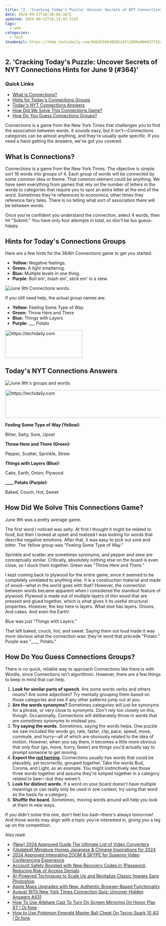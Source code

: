 ```yaml
---
title: "2. 'Cracking Today's Puzzle: Uncover Secrets of NYT Connections Hints for June 9 (#364)'"
date: 2024-09-17T18:30:04.367Z
updated: 2024-09-22T16:13:43.514Z
tags:
  - web
categories:
  - tech
thumbnail: https://thmb.techidaily.com/84b555054820124f11889e906637732ab71a15523e1f3cc982eace446c58606e.jpg
---
```


## 2. 'Cracking Today's Puzzle: Uncover Secrets of NYT Connections Hints for June 9 (#364)'

### Quick Links

* [What Is Connections?](https://hardware-updates.techidaily.com/download-and-install-intel-rst-drivers-supported-windows-os-guide-8-to-11-updates-included/)
* [Hints for Today's Connections Groups](https://fox-blue.techidaily.com/2024-approved-full-guide-to-download-windows-movie-maker-60/)
* [Today's NYT Connections Answers](https://win-able.techidaily.com/resolved-how-to-successfully-start-age-of-empires-ii-on-windows-11/)
* [How Did We Solve This Connections Game?](https://visual-screen-recording.techidaily.com/2024-approved-clash-of-kings-royal-games-top-10-titles/)
* [How Do You Guess Connections Groups?](https://facebook-video-share.techidaily.com/new-tech-savvy-simplified-your-guide-to-making-10-easy-youtube-videos/)

 Connections is a game from the New York Times that challenges you to find the association between words. It sounds easy, but it isn't—Connections categories can be almost anything, and they're usually quite specific. If you need a hand getting the answers, we've got you covered.

##  What Is Connections?

 Connections is a game from the New York Times. The objective is simple: sort 16 words into groups of 4\. Each group of words will be connected by some common idea or theme. That common element could be anything. We have seen everything from games that rely on the number of letters in the words to categories that require you to spot an extra letter at the end of the word. Sometimes they're references to economics, other times they reference fairy tales. There is no telling what sort of association there will be between words.

 Once you're confident you understand the connection, select 4 words, then hit "Submit." You have only four attempts in total, so don't be too guess-happy.

##  Hints for Today's Connections Groups

 Here are a few hints for the 364th Connections game to get you started:

* **Yellow:** Negative feelings.
* **Green:** A light smattering.
* **Blue:** Multiple levels in one thing.
* **Purple:** Boil em', mash em', stick em' in a stew.

![June 9th Connections words.](https://static1.howtogeekimages.com/wordpress/wp-content/uploads/2024/06/june-9th-connections.png) 

 If you still need help, the actual group names are:

* **Yellow:** Feeling Some Type of Way
* **Green:** Throw Here and There
* **Blue:** Things with Layers
* **Purple:** \_\_\_ Potato

<!-- affiliate ads begin -->
<a href="https://bluettius.sjv.io/c/5597632/2139116/17108" target="_top" id="2139116">
  <img src="//a.impactradius-go.com/display-ad/17108-2139116" border="0" alt="https://techidaily.com" width="250" height="90"/>
</a>
<img height="0" width="0" src="https://bluettius.sjv.io/i/5597632/2139116/17108" style="position:absolute;visibility:hidden;" border="0" />
<!-- affiliate ads end -->

##  Today's NYT Connections Answers

![June 9th's groups and words.](https://static1.howtogeekimages.com/wordpress/wp-content/uploads/2024/06/june-9th-connections-filled.png) 

<!-- affiliate ads begin -->
<a href="https://ephamedtechinc.pxf.io/c/5597632/2123512/26400" target="_top" id="2123512">
  <img src="//a.impactradius-go.com/display-ad/26400-2123512" border="0" alt="https://techidaily.com" width="728" height="90"/>
</a>
<img height="0" width="0" src="https://ephamedtechinc.pxf.io/i/5597632/2123512/26400" style="position:absolute;visibility:hidden;" border="0" />
<!-- affiliate ads end -->

**Feeling Some Type of Way (Yellow):** 

 Bitter, Salty, Sore, Upset

**Throw Here and There (Green):** 

 Pepper, Scatter, Sprinkle, Strew

**Things with Layers (Blue):** 

 Cake, Earth, Onion, Plywood

**\_\_\_\_ Potato (Purple):** 

 Baked, Couch, Hot, Sweet

##  How Did We Solve This Connections Game?

 June 9th was a pretty average game.

 The first word I noticed was salty. At first I thought it might be related to food, but then I looked at upset and realized I was looking for words that describe negative emotions. After that, it was easy to pick out sore and bitter. The Yellow group was "Feeling Some Type of Way."

 Sprinkle and scatter are sometimes synonyms, and pepper and stew are conceptually similar. Critically, absolutely nothing else on the board is even close, so I stuck them together. Green was "Throw Here and There."

 I kept coming back to plywood for the entire game, since it seemed to be completely unrelated to anything else. It is a construction material and made of wood—what in the world goes with that? However, the connection between words became apparent when I considered the standout feature of plywood. Plywood is made out of multiple layers of thin wood that are pressed and glued together, which is what gives it its useful structural properties. However, the key here is layers. What else has layers. Onions. And cakes. And even the Earth!

 Blue was just "Things with Layers."

 That left baked, couch, hot, and sweet. Saying them out loud made it way more obvious what the connection was: they're word that precede "Potato." Purple was "\_\_\_\_ Potato."

##  How Do You Guess Connections Groups?

 There is no quick, reliable way to approach Connections like there is with Wordle, since Connections isn't algorithmic. However, there are a few things to keep in mind that can help.

1. **Look for similar parts of speech**. Are some words verbs and others nouns? Are some adjectives? Try mentally grouping them based on those categories and see if any other patterns jump out at you.
2. **Are the words synonyms?** Sometimes categories will just be synonyms for a phrase, or very close to synonyms. Don't rely too closely on this, though. Occasionally, Connections will deliberately throw in words that are _sometimes_ synonyms to mislead you.
3. **Try saying the words.** Sometimes, saying the words helps. One puzzle we saw included the words go, rate, faster, clip, pace, speed, move, commute, and hurry—all of which are obviously related to the idea of motion. However, when you say them, it becomes a little more obvious that only four (go, move, hurry, faster) are things you'd actually say to prompt someone to get moving.
4. **Expect the [red herring](https://www.merriam-webster.com/dictionary/red%20herring).** Connections usually has words that could be plausibly, yet incorrectly, grouped together. Take the words Bud, Corona, and Light, as an example. You might instinctively see those three words together and assume they're lumped together in a category related to beer—but they weren't.
5. **Look for distinct words.** If a word on your board doesn't have multiple meanings or can really only be used in one context, try using that word as the basis for a category.
6. **Shuffle the board.** Sometimes, moving words around will help you look at them in new ways.

 If you didn't solve this one, don't feel too bad—there's always tomorrow! And those words may align with a topic you're interested in, giving you a leg up on the competition.

<ins class="adsbygoogle"
     style="display:block"
     data-ad-format="autorelaxed"
     data-ad-client="ca-pub-7571918770474297"
     data-ad-slot="1223367746"></ins>

<ins class="adsbygoogle"
     style="display:block"
     data-ad-client="ca-pub-7571918770474297"
     data-ad-slot="8358498916"
     data-ad-format="auto"
     data-full-width-responsive="true"></ins>

<span class="atpl-alsoreadstyle">Also read:</span>
<div><ul>
<li><a href="https://youtube-data.techidaily.com/024-approved-guide-the-ultimate-list-of-video-converters/"><u>[New] 2024 Approved Guide The Ultimate List of Video Converters</u></a></li>
<li><a href="https://visual-screen-recording.techidaily.com/updated-miniature-homes-japanese-and-chinese-inspirations-for-2024/"><u>[Updated] Miniature Homes Japanese & Chinese Inspirations for 2024</u></a></li>
<li><a href="https://extra-guidance.techidaily.com/2024-approved-integrating-zoom-and-skype-for-superior-video-conferencing-experience/"><u>2024 Approved Integrating ZOOM & SKYPE for Superior Video Conferencing Experience</u></a></li>
<li><a href="https://some-skills.techidaily.com/account-safety-boosted-with-new-recovery-codes-in-1password-reducing-risk-of-access-denials/"><u>Account Safety Boosted with New Recovery Codes in 1Password, Reducing Risk of Access Denials</u></a></li>
<li><a href="https://some-skills.techidaily.com/ai-powered-techniques-to-scale-up-and-revitalize-classic-images-sans-photoshop/"><u>AI-Powered Techniques to Scale Up and Revitalize Classic Images Sans Photoshop</u></a></li>
<li><a href="https://some-skills.techidaily.com/apple-maps-upgrades-with-new-authentic-browser-based-functionality/"><u>Apple Maps Upgrades with New, Authentic Browser-Based Functionality</u></a></li>
<li><a href="https://some-skills.techidaily.com/august-16th-new-york-times-connection-quiz-uncover-hidden-answers-431/"><u>August 16Th New York Times Connection Quiz: Uncover Hidden Answers #431</u></a></li>
<li><a href="https://screen-mirror.techidaily.com/how-to-use-allshare-cast-to-turn-on-screen-mirroring-on-honor-play-8t-drfone-by-drfone-android/"><u>How To Use Allshare Cast To Turn On Screen Mirroring On Honor Play 8T | Dr.fone</u></a></li>
<li><a href="https://android-pokemon-go.techidaily.com/how-to-use-pokemon-emerald-master-ball-cheat-on-tecno-spark-10-4g-drfone-by-drfone-virtual-android/"><u>How to Use Pokémon Emerald Master Ball Cheat On Tecno Spark 10 4G | Dr.fone</u></a></li>
</ul></div>

